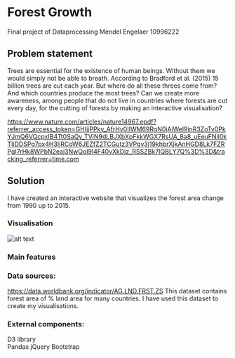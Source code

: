 # Forest Growth
Final project of Dataprocessing
Mendel Engelaer 10996222

## Problem statement
Trees are essential for the existence of human beings. Without them we would
simply not be able to breath. According to Bradford et al. (2015) 15 billion
trees are cut each year. But where do all these threes come from? And which
countries produce the most trees? Can we create more awareness, among people that
do not live in countries where forests are cut every day, for the cutting of
forests by making an interactive visualisation?

https://www.nature.com/articles/nature14967.epdf?referrer_access_token=GHIjjPPky_AfrHv0IIWM69RgN0jAjWel9jnR3ZoTv0PkYJmQ6VQcpxIB4Tt0SaQy_TViN9dLBJXbXpFkkWGX7RsUA_8a8_uEeuFNil0kTIiDDSPq7px4H3IiRCoW6JEZfZ2TCGutz3VPgv3j19khbrXjkAnHGD8Lk7FZRPgI7rHk8WPbN2eaj3NwQoI9l4F40yXkDjz_RSSZBk7IQBLY7Q%3D%3D&tracking_referrer=time.com

## Solution
I have created an interactive website that visualizes the forest area change from 1990 up to 2015.

### Visualisation
![alt text](https://github.com/Mensel123/final_project/blob/master/doc/screenshots/mainPage.png)

### Main features


### Data sources:
https://data.worldbank.org/indicator/AG.LND.FRST.ZS
This dataset contains forest area of % land area for many countries. I have used this dataset to create my visualisations.

### External components:
D3 library  
Pandas
jQuery
Bootstrap


